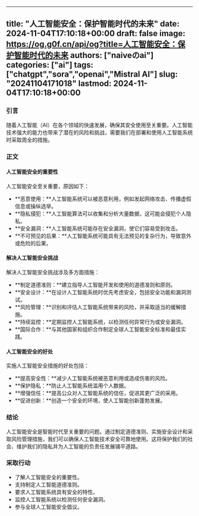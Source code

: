 
---
title: "人工智能安全：保护智能时代的未来"
date: 2024-11-04T17:10:18+00:00
draft: false
image: https://og.g0f.cn/api/og?title=人工智能安全：保护智能时代的未来
authors: ["naiveのai"]
categories: ["ai"]
tags: ["chatgpt","sora","openai","Mistral AI"]
slug: "20241104171018"
lastmod: 2024-11-04T17:10:18+00:00
---
### 引言

随着人工智能（AI）在各个领域的快速发展，确保其安全使用至关重要。人工智能技术强大的能力也带来了潜在的风险和挑战，需要我们在部署和使用人工智能系统时采取周全的措施。

### 正文

#### **人工智能安全的重要性**

人工智能安全至关重要，原因如下：

* **恶意使用：**人工智能系统可以被恶意利用，例如发起网络攻击、传播虚假信息或操纵选举。
* **隐私侵犯：**人工智能算法可以收集和分析大量数据，这可能会侵犯个人隐私。
* **安全漏洞：**人工智能系统可能存在安全漏洞，使它们容易受到攻击。
* **不可预见的后果：**人工智能系统可能具有无法预见的复杂行为，导致意外或危险的后果。

#### **解决人工智能安全挑战**

解决人工智能安全挑战涉及多方面措施：

* **制定道德准则：**建立指导人工智能开发和使用的道德准则和原则。
* **安全设计：**在设计人工智能系统时优先考虑安全，包括安全功能和漏洞测试。
* **风险管理：**识别和评估人工智能系统带来的风险，并采取适当的缓解措施。
* **持续监控：**定期监控人工智能系统，以检测任何异常行为或安全漏洞。
* **国际合作：**与其他国家和组织合作制定全球人工智能安全标准和最佳实践。

#### **人工智能安全的好处**

实施人工智能安全措施的好处包括：

* **提高安全性：**减少人工智能系统被恶意利用或造成伤害的风险。
* **保护隐私：**防止人工智能系统滥用个人数据。
* **增强信任：**提高公众对人工智能系统的信任，促进其更广泛的采用。
* **促进创新：**创造一个安全的环境，使人工智能创新蓬勃发展。

### 结论

人工智能安全是智能时代至关重要的问题。通过制定道德准则、实施安全设计和采取风险管理措施，我们可以确保人工智能技术安全可靠地使用。这将保护我们的社会、维护我们的隐私并为人工智能的负责任发展铺平道路。

### 采取行动

* 了解人工智能安全的重要性。
* 支持制定人工智能道德准则。
* 要求人工智能系统具有安全的特性。
* 监控人工智能系统以检测任何安全漏洞。
* 参与全球人工智能安全倡议。